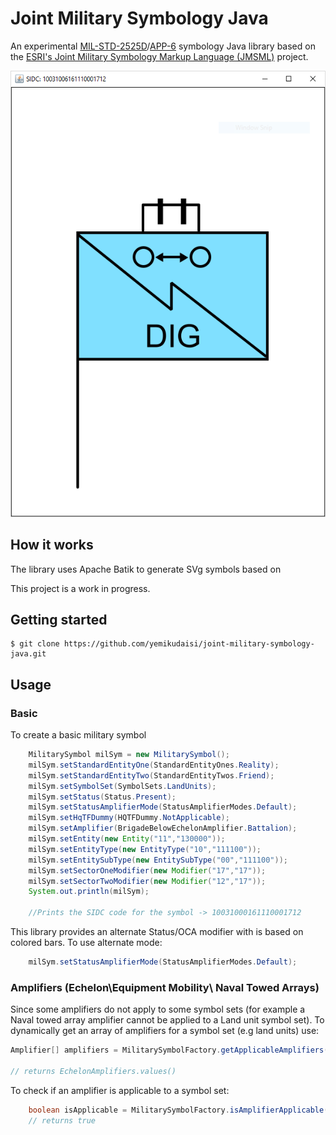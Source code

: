 # Joint Military Symbology Java

An experimental [MIL-STD-2525D](http://www.assistdocs.com/search/document_details.cfm?ident_number=114934)/[APP-6](http://en.wikipedia.org/wiki/NATO_Military_Symbols_for_Land_Based_Systems) symbology Java library based on the [ESRI's Joint Military Symbology Markup Language (JMSML)](https://github.com/Esri/joint-military-symbology-xml) 
project.

![Sample Symbol](docs/sample-symbol.PNG "Title")

How it works
------------

The library uses Apache Batik to generate SVg symbols based on


This project is a work in progress. 

Getting started
---------------

    $ git clone https://github.com/yemikudaisi/joint-military-symbology-java.git

Usage
-----
### Basic
To create a basic military symbol
```java
	MilitarySymbol milSym = new MilitarySymbol();
	milSym.setStandardEntityOne(StandardEntityOnes.Reality);
	milSym.setStandardEntityTwo(StandardEntityTwos.Friend);
	milSym.setSymbolSet(SymbolSets.LandUnits);
	milSym.setStatus(Status.Present);
	milSym.setStatusAmplifierMode(StatusAmplifierModes.Default);
	milSym.setHqTFDummy(HQTFDummy.NotApplicable);
	milSym.setAmplifier(BrigadeBelowEchelonAmplifier.Battalion);
	milSym.setEntity(new Entity("11","130000"));
	milSym.setEntityType(new EntityType("10","111100"));
	milSym.setEntitySubType(new EntitySubType("00","111100"));
	milSym.setSectorOneModifier(new Modifier("17","17"));
	milSym.setSectorTwoModifier(new Modifier("12","17"));
	System.out.println(milSym);
    
    //Prints the SIDC code for the symbol -> 10031000161110001712
```


This library provides an alternate Status/OCA modifier with is based on colored bars. To use alternate mode:

```java
	milSym.setStatusAmplifierMode(StatusAmplifierModes.Default);
```

### Amplifiers (Echelon\Equipment Mobility\ Naval Towed Arrays)
Since some amplifiers do not apply to some symbol sets (for example a Naval towed array amplifier cannot be applied to a Land unit symbol set). To dynamically get an array of amplifiers for a symbol set (e.g land units) use:
```java
Amplifier[] amplifiers = MilitarySymbolFactory.getApplicableAmplifiers(SymbolSets.LandUnits)

// returns EchelonAmplifiers.values()
```

To check if an amplifier is applicable to a symbol set:

```java
	boolean isApplicable = MilitarySymbolFactory.isAmplifierApplicable(SymbolSets.LandUnits, EchelonAmplifier.Platoon)
    // returns true
```
